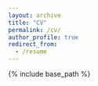 ```yaml
---
layout: archive
title: "CV"
permalink: /cv/
author_profile: true
redirect_from:
  - /resume
---
```


{% include base_path %}

<!-- Contenu de la page -->

<script>
window.onload = function() {
  window.location.href = 'CV.pdf';
};
</script>

